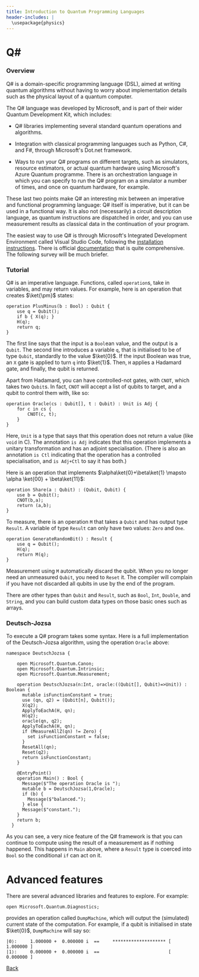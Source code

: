 ```yaml
---
title: Introduction to Quantum Programming Languages
header-includes: |
  \usepackage{physics}
---
```


# Q\#

### Overview

Q# is a domain-specific programming language (DSL), aimed at writing quantum algorithms without having to worry about implementation details such as the physical layout of a quantum computer. 

The Q# language was developed by Microsoft, and is part of their wider Quantum Development Kit, which includes:

* Q# libraries implementing several standard quantum operations and algorithms.

* Integration with classical programming languages such as Python, C#, and F#, through Microsoft's Dot.net framework.

* Ways to run your Q# programs on different targets, such as simulators, resource estimators, or actual quantum hardware using Microsoft's Azure Quantum programme. There is an orchestration language in which you can specify to run the Q# program on a simulator a number of times, and once on quantum hardware, for example.

These last two points make Q# an interesting mix between an imperative and functional programming language: Q# itself is imperative, but it can be used in a functional way. It is also not (necessarily) a circuit description language, as quantum instructions are dispatched in order, and you can use measurement results as classical data in the continuation of your program.

The easiest way to use Q# is through Microsoft's Integrated Development Environment called Visual Studio Code, following the [installation instructions](https://learn.microsoft.com/en-us/training/modules/qsharp-create-first-quantum-development-kit/2-install-quantum-development-kit-code). There is official [documentation](https://learn.microsoft.com/en-gb/training/paths/quantum-computing-fundamentals/) that is quite comprehensive. The following survey will be much briefer.

### Tutorial

Q# is an imperative language. Functions, called `operation`s, take in variables, and may return values. For example, here is an operation that creates $\ket{\pm}$ states:

    operation PlusMinus(b : Bool) : Qubit {
        use q = Qubit();
        if b { X(q); }
        H(q);
        return q;
    }

The first line says that the input is a `Bool`ean value, and the output is a `Qubit`. The second line introduces a variable `q`, that is initialised to be of type `Qubit`, standardly to the value $\ket{0}$. If the input Boolean was true, an `X` gate is applied to turn `q` into $\ket{1}$. Then, `H` applies a Hadamard gate, and finally, the qubit is returned.

Apart from Hadamard, you can have controlled-not gates, with `CNOT`, which takes two `Qubit`s. In fact, `CNOT` will accept a list of qubits to target, and a qubit to control them with, like so:

    operation Oracle(cs : Qubit[], t : Qubit) : Unit is Adj {
        for c in cs {
            CNOT(c, t);
        }
    }    

Here, `Unit` is a type that says that this operation does not return a value (like `void` in C). The annotation `is Adj` indicates that this operation implements a unitary transformation and has an adjoint specialisation. (There is also an annotation `is Ctl` indicating that the operation has a controlled specialisation, and `is Adj+Ctl` to say it has both.)

Here is an operation that implements $\alpha\ket{0}+\beta\ket{1} \mapsto \alpha \ket{00} + \beta\ket{11}$:


    operation Share(a : Qubit) : (Qubit, Qubit) {
        use b = Qubit();
        CNOT(b,a);
        return (a,b);
    }

To measure, there is an operation `M` that takes a `Qubit` and has output type `Result`. A variable of type `Result` can only have two values: `Zero` and `One`. 

    operation GenerateRandomBit() : Result {
        use q = Qubit();
        H(q);
        return M(q);
    }

Measurement using `M` automatically discard the qubit. When you no longer need an unmeasured `Qubit`, you need to `Reset` it. The compiler will complain if you have not discarded all qubits in use by the end of the program. 

There are other types than `Qubit` and `Result`, such as `Bool`, `Int`, `Double`, and `String`, and you can build custom data types on those basic ones such as arrays. 

### Deutsch-Jozsa

To execute a Q# program takes some syntax. Here is a full implementation of the Deutsch-Jozsa algorithm, using the operation `Oracle` above:

    namespace DeutschJozsa {

        open Microsoft.Quantum.Canon;
        open Microsoft.Quantum.Intrinsic;
        open Microsoft.Quantum.Measurement;

        operation DeutschJozsa(n:Int, oracle:((Qubit[], Qubit)=>Unit)) : Boolean {
          mutable isFunctionConstant = true;
          use (qn, q2) = (Qubit[n], Qubit());
          X(q2);
          ApplyToEachA(H, qn);
          H(q2);
          oracle(qn, q2);                       
          ApplyToEachA(H, qn);
          if (MeasureAllZ(qn) != Zero) {
            set isFunctionConstant = false;
          }
          ResetAll(qn);       
          Reset(q2);       
          return isFunctionConstant;
        }

        @EntryPoint()
        operation Main() : Bool {
          Message($"The operation Oracle is ");
          mutable b = DeutschJozsa(1,Oracle);
          if (b) {
            Message($"balanced.");
          } else {
          Message($"constant.");
        }
        return b;
      }

As you can see, a very nice feature of the Q# framework is that you can continue to compute using the result of a measurement as if nothing happened. This happens in `Main` above, where a `Result` type is coerced into `Bool` so the conditional `if` can act on it.

# Advanced features

There are several advanced libraries and features to explore. For example:

    open Microsoft.Quantum.Diagnostics;

provides an operation called `DumpMachine`, which will output the (simulated) current state of the computation. For example, if a qubit is initialised in state $\ket{0}$, `DumpMachine` will say so:

    |0⟩:     1.000000 +  0.000000 i  ==     ******************** [ 1.000000 ]   
    |1⟩:     0.000000 +  0.000000 i  ==                          [ 0.000000 ]

[Back](index.html)
